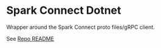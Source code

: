 # Spark Connect Dotnet

Wrapper around the Spark Connect proto files/gRPC client.

See [Repo README](https://github.com/GoEddie/spark-connect-dotnet/blob/main/README.md)